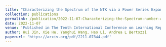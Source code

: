 ```yaml
---
title: "Characterizing the Spectrum of the NTK via a Power Series Expansion"
collection: publications
permalink: /publication/2022-11-07-Characterizing-the-Spectrum-number-4
date: 2022-11-07
venue: 'Published in The Tenth International Conference on Learning Representations (ICLR 2023)'
author: Hui Jin, Xie He, Yanghui Wang, Hao Li, Andrea L Bertozzi
paperurl: 'https://arxiv.org/pdf/2211.07844.pdf'
---
```

<!-- excerpt: 'This paper is about the number 1. The number 2 is left for future work.' -->
<!-- citation: 'Jin, Hui, et al. &quot Noisy Subgraph Isomorphisms on Multiplex Networks. &quot <i>2019 IEEE International Conference on Big Data (Big Data)</i>. IEEE Computer Society, 2019.' -->

<!-- This paper is about the number 1. The number 2 is left for future work. -->

<!-- [Download paper here](https://www.math.ucla.edu/~bertozzi/papers/HuiJin-UCLA-Final-BIGDATA2019.pdf) -->
<!-- https://www.computer.org/csdl/proceedings-article/big-data/2019/09005645/1hJrOpGmfNm -->
<!-- Recommended citation: Your Name, You. (2009). "Paper Title Number 1." <i>Journal 1</i>. 1(1). -->
